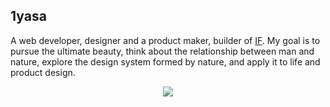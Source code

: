 ## 1yasa

A web developer, designer and a product maker, builder of [IF](https://if.openages.com). My goal is to pursue the ultimate beauty, think about the relationship between man and nature, explore the design system formed by nature, and apply it to life and product design.

<p align="center">
  <img src="https://komarev.com/ghpvc/?username=1yasa&abbreviated=true&style=for-the-badge" />  
</p>

